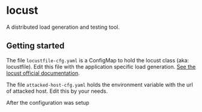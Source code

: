 # locust

A distributed load generation and testing tool.

## Getting started

The file `locustfile-cfg.yaml` is a ConfigMap to hold the locust class (aka: locustfile). 
Edit this file with the application specific load generation. [See the locust official documentation](https://docs.locust.io/en/stable/writing-a-locustfile.html).

The file `attacked-host-cfg.yaml` holds the environment variable with the url of attacked host. Edit this by your needs.

After the configuration was setup
